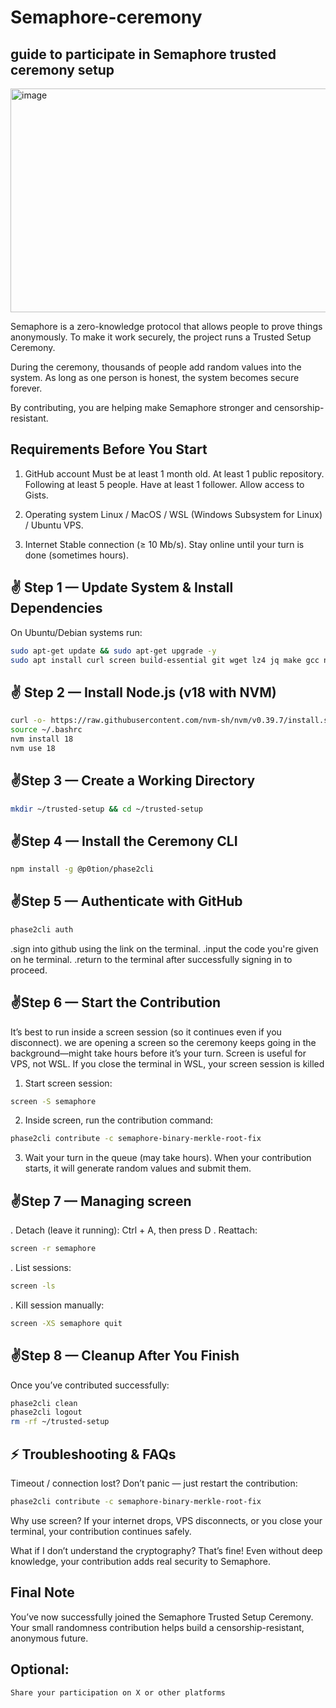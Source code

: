 # Semaphore-ceremony
## guide to participate in Semaphore trusted ceremony setup

<img width="680" height="358" alt="image" src="https://github.com/user-attachments/assets/3d09406d-18c6-4a94-a720-7bc5b6726298" />

Semaphore is a zero-knowledge protocol that allows people to prove things anonymously.
To make it work securely, the project runs a Trusted Setup Ceremony.

During the ceremony, thousands of people add random values into the system.
As long as one person is honest, the system becomes secure forever.

By contributing, you are helping make Semaphore stronger and censorship-resistant.

## Requirements Before You Start

1. GitHub account
Must be at least 1 month old.
At least 1 public repository.
Following at least 5 people.
Have at least 1 follower.
Allow access to Gists.

2. Operating system
Linux / MacOS / WSL (Windows Subsystem for Linux) / Ubuntu VPS.

3. Internet
Stable connection (≥ 10 Mb/s).
Stay online until your turn is done (sometimes hours).

## ✌️ Step 1 — Update System & Install Dependencies
On Ubuntu/Debian systems run:
```bash
sudo apt-get update && sudo apt-get upgrade -y
sudo apt install curl screen build-essential git wget lz4 jq make gcc nano tmux htop unzip libssl-dev -y
```
## ✌️ Step 2 — Install Node.js (v18 with NVM)
```bash
curl -o- https://raw.githubusercontent.com/nvm-sh/nvm/v0.39.7/install.sh | bash
source ~/.bashrc
nvm install 18
nvm use 18
```
## ✌️Step 3 — Create a Working Directory
```bash
mkdir ~/trusted-setup && cd ~/trusted-setup
```
## ✌️Step 4 — Install the Ceremony CLI
```bash
npm install -g @p0tion/phase2cli
```
## ✌️Step 5 — Authenticate with GitHub
```bash
phase2cli auth
```
.sign into github using the link on the terminal.
.input the code you're given on he terminal.
.return to the terminal after successfully signing in to proceed.

## ✌️Step 6 — Start the Contribution
It’s best to run inside a screen session (so it continues even if you disconnect).
we are opening a screen so the ceremony keeps going in the background—might take hours before it’s your turn.
Screen is useful for VPS, not WSL. If you close the terminal in WSL, your screen session is killed

1. Start screen session:
```bash
screen -S semaphore
```
2. Inside screen, run the contribution command:
```bash
phase2cli contribute -c semaphore-binary-merkle-root-fix
```
3. Wait your turn in the queue (may take hours).
When your contribution starts, it will generate random values and submit them.

## ✌️Step 7 — Managing screen
. Detach (leave it running): Ctrl + A, then press D
. Reattach:
```bash
screen -r semaphore
```
. List sessions:
```bash
screen -ls
```
. Kill session manually:
```bash
screen -XS semaphore quit
```

## ✌️Step 8 — Cleanup After You Finish
Once you’ve contributed successfully:
```bash
phase2cli clean
phase2cli logout
rm -rf ~/trusted-setup
```
## ⚡ Troubleshooting & FAQs
Timeout / connection lost?
Don’t panic — just restart the contribution:
```bash
phase2cli contribute -c semaphore-binary-merkle-root-fix
```
Why use screen?
If your internet drops, VPS disconnects, or you close your terminal, your contribution continues safely.

What if I don’t understand the cryptography?
That’s fine! Even without deep knowledge, your contribution adds real security to Semaphore.

## Final Note
You’ve now successfully joined the Semaphore Trusted Setup Ceremony.
Your small randomness contribution helps build a censorship-resistant, anonymous future.

## Optional:
	Share your participation on X or other platforms
